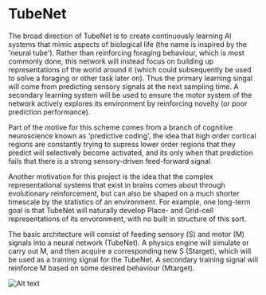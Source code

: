 # TubeNet

The broad direction of TubeNet is to create continuously learning AI systems that mimic aspects of biological life (the name is inspired by the 'neural tube'). Rather than reinforcing foraging behaviour, which is most commonly done, this network will instead focus on building up representations of the world around it (which could subsequently be used to solve a foraging or other task later on). Thus the primary learning singal will come from predicting sensory signals at the next sampling time. A secondary learning system will be used to ensure the motor system of the network actively explores its environment by reinforcing novelty (or poor prediction performance). 

Part of the motive for this scheme comes from a branch of cognitive neuroscience known as 'predictive coding', the idea that high order cortical regions are constantly trying to supress lower order regions that they predict will selectively become activated, and its only when that prediction fails that there is a strong sensory-driven feed-forward signal.

Another motivation for this project is the idea that the complex representational systems that exist in brains comes about through evolutionary reinforcement, but can also be shaped on a much shorter timescale by the statistics of an environment. For example, one long-term goal is that TubeNet will naturally develop Place- and Grid-cell representations of its envoronment, with no built in structure of this sort.

The basic architecture will consist of feeding sensory (S) and motor (M) signals into a neural network (TubeNet). A physics engine will simulate or carry out M, and then acquire a corresponding new S (Starget), which will be used as a training signal for the TubeNet. A secondary training signal will reinforce M based on some desired behaviour (Mtarget).

![Alt text](/TubeNet/diagrams/BasicLayout.jpg?raw=true "Optional title")

